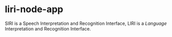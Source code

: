 # liri-node-app
SIRI is a Speech Interpretation and Recognition Interface, LIRI is a _Language_ Interpretation and Recognition Interface.
